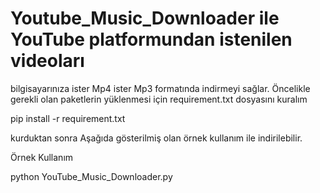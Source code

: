 # Youtube_Music_Downloader ile YouTube platformundan istenilen videoları 
bilgisayarınıza ister Mp4 ister Mp3 formatında indirmeyi sağlar.
Öncelikle gerekli olan paketlerin yüklenmesi için requirement.txt dosyasını kuralım

pip install -r requirement.txt

kurduktan sonra Aşağıda gösterilmiş olan örnek kullanım ile indirilebilir.

Örnek Kullanım

python YouTube_Music_Downloader.py
